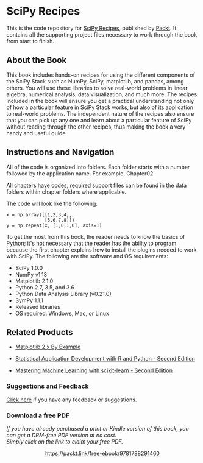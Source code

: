 # SciPy Recipes
This is the code repository for [SciPy Recipes](https://www.packtpub.com/big-data-and-business-intelligence/scipy-recipes?utm_source=github&utm_medium=repository&utm_campaign=9781788291460), published by [Packt](https://www.packtpub.com/?utm_source=github). It contains all the supporting project files necessary to work through the book from start to finish.
## About the Book
This book includes hands-on recipes for using the different components of the SciPy Stack such as NumPy, SciPy, matplotlib, and pandas, among others. You will use these libraries to solve real-world problems in linear algebra, numerical analysis, data visualization, and much more. The recipes included in the book will ensure you get a practical understanding not only of how a particular feature in SciPy Stack works, but also of its application to real-world problems. The independent nature of the recipes also ensure that you can pick up any one and learn about a particular feature of SciPy without reading through the other recipes, thus making the book a very handy and useful guide.
## Instructions and Navigation
All of the code is organized into folders. Each folder starts with a number followed by the application name. For example, Chapter02.

All chapters have codes, required support files can be found in the data folders within chapter folders where applicable.

The code will look like the following:
```
x = np.array([[1,2,3,4],
              [5,6,7,8]])
y = np.repeat(x, [1,0,1,0], axis=1)
```

To get the most from this book, the reader needs to know the basics of Python; it's not necessary that the reader has the ability to program because the first chapter explains how to install the plugins needed to work with SciPy. The following are the software and OS requirements:

* SciPy 1.0.0
* NumPy v1.13
* Matplotlib 2.1.0
* Python 2.7, 3.5, and 3.6
* Python Data Analysis Library (v0.21.0)
* SymPy 1.1.1
* Released libraries
* OS required: Windows, Mac, or Linux

## Related Products
* [Matplotlib 2.x By Example](https://www.packtpub.com/big-data-and-business-intelligence/matplotlib-2x-example?utm_source=github&utm_medium=repository&utm_campaign=9781788295260)

* [Statistical Application Development with R and Python - Second Edition](https://www.packtpub.com/big-data-and-business-intelligence/statistical-application-development-r-and-python-second-edition?utm_source=github&utm_medium=repository&utm_campaign=9781788621199)

* [Mastering Machine Learning with scikit-learn - Second Edition](https://www.packtpub.com/big-data-and-business-intelligence/mastering-machine-learning-scikit-learn-second-edition?utm_source=github&utm_medium=repository&utm_campaign=9781788299879)

### Suggestions and Feedback
[Click here](https://docs.google.com/forms/d/e/1FAIpQLSe5qwunkGf6PUvzPirPDtuy1Du5Rlzew23UBp2S-P3wB-GcwQ/viewform) if you have any feedback or suggestions.
### Download a free PDF

 <i>If you have already purchased a print or Kindle version of this book, you can get a DRM-free PDF version at no cost.<br>Simply click on the link to claim your free PDF.</i>
<p align="center"> <a href="https://packt.link/free-ebook/9781788291460">https://packt.link/free-ebook/9781788291460 </a> </p>